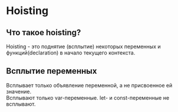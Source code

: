 # Hoisting

## Что такое hoisting?

Hoisting - это поднятие (всплытие) некоторых переменных и функций(declaration) в начало текущего контекста.

## Всплытие переменных

Всплывает только объявление переменной, а не присвоенное ей значение.  
Всплывают только var-переменные. let- и const-переменные не всплывают.